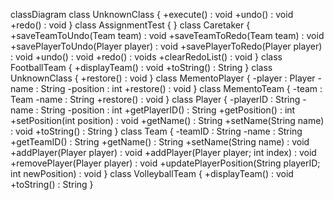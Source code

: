 classDiagram
    class UnknownClass {
        +execute() : void
        +undo() : void
        +redo() : void
    }
    class AssignmentTest {
    }
    class Caretaker {
        +saveTeamToUndo(Team team) : void
        +saveTeamToRedo(Team team) : void
        +savePlayerToUndo(Player player) : void
        +savePlayerToRedo(Player player) : void
        +undo() : void
        +redo() : voids
        +clearRedoList() : void
    }
    class FootballTeam {
        +displayTeam() : void
        +toString() : String
    }
    class UnknownClass {
        +restore() : void
    }
    class MementoPlayer {
        -player : Player
        -name : String
        -position : int
        +restore() : void
    }
    class MementoTeam {
        -team : Team
        -name : String
        +restore() : void
    }
    class Player {
        -playerID : String
        -name : String
        -position : int
        +getPlayerID() : String
        +getPosition() : int
        +setPosition(int position) : void
        +getName() : String
        +setName(String name) : void
        +toString() : String
    }
    class Team {
        -teamID : String
        -name : String
        +getTeamID() : String
        +getName() : String
        +setName(String name) : void
        +addPlayer(Player player) : void
        +addPlayer(Player player; int index) : void
        +removePlayer(Player player) : void
        +updatePlayerPosition(String playerID; int newPosition) : void
    }
    class VolleyballTeam {
        +displayTeam() : void
        +toString() : String
    }
